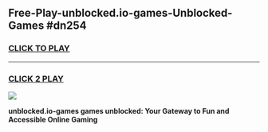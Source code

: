 
## Free-Play-unblocked.io-games-Unblocked-Games #dn254
<h3>
<a href="https://news.freeplayer.one?title=unblocked.io-games&ref=8M">CLICK TO PLAY</a></h3>
<hr>

<h3>
<a href="https://news.freeplayer.one?title=unblocked.io-games&ref=8M">CLICK 2 PLAY</a>
  
</h3>

<a href="https://news.freeplayer.one?title=unblocked.io-games&ref=8M"><img src="https://clearcache.store/games.png"></a>


**unblocked.io-games games unblocked: Your Gateway to Fun and Accessible Online Gaming**
